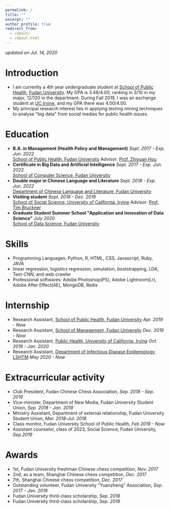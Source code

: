 ```yaml
---
permalink: /
title: ""
excerpt: ""
author_profile: true
redirect_from: 
  - /about/
  - /about.html
---
```

 *updated on Jul. 14, 2020*

# Introduction
* I am currently a 4th year undergraduate student at [School of Public Health](https://www.fudan.edu.cn/en/2019/0514/c295a96683/page.htm), [Fudan University](https://www.fudan.edu.cn/en/main.psp). My GPA is 3.48/4.00, ranking in 3/10 in my major, 12/120 in the department. During Fall 2019, I was an exchange student at [UC Irvine](https://uci.edu/), and my GPA there was 4.00/4.00.
* My principal research interest lies in applying texting mining techniques to analyse "big data" from social medias for public health issues.

# Education
* **B.A. in Management (Health Policy and Management)** *Sept. 2017 - Exp. Jun. 2022* <br>
[School of Public Health, Fudan University](http://sph.fudan.edu.cn/) Advisor: [Prof. Zhiyuan Hou](http://sph.fudan.edu.cn/t/150)<br>
* **Certificate in Big Data and Artificial Intelligence** *Sept. 2017 - Exp. Jun. 2022* <br>
[School of Computer Science, Fudan University](http://www.cs.fudan.edu.cn/)
* **Double major in Chinese Language and Literature** *Sept. 2018 - Exp. Jun. 2022* <br>
[Department of Chinese Language and Literature, Fudan University](http://chinese.fudan.edu.cn/_t1959/main.psp)<br>
* **Visiting student** *Sept. 2019 - Dec. 2019 <br>*
[School of Social Science, University of California, Irvine](https://www.socsci.uci.edu/)
Advisor: [Prof. Tim Bruckner](https://faculty.sites.uci.edu/bruckner/)
* **Graduate Student Summer School "Application and innovation of Data Science"** *July 2020* <br>
[School of Data Science, Fudan University](https://sds.fudan.edu.cn/) 

# Skills
* Programming Languages: Python, R, HTML, CSS, Javascript, Ruby, JAVA <br>
* linear regression, logistics regression, simulation, bootstrapping, LDA, Text-CNN, and web crawler <br>
* Professional softwares: Adobe Photoshop(PS), Adobe Lightroom(Lr), Adobe After Effect(AE), MongoDB, Redis <br>

# Internship
* Research Assistant, [School of Public Health, Fudan University](http://sph.fudan.edu.cn/) *Apr. 2019 - Now* <br>
* Research Assistant, [School of Management, Fudan University](https://www.fdsm.fudan.edu.cn/en/) *Dec. 2019 - Now* <br>
* Research Assistant, [Public Health, University of California, Irvine](http://publichealth.uci.edu/ph/_home/) *Oct. 2019 - Jan. 2020* <br>
* Research Assistant, [Department of Infectious Disease Epidemiology, LSHTM](https://www.lshtm.ac.uk/research/faculties/eph/ide) *May 2020 - Now* <br>

# Extracurricular activity
* Club President, Fudan Chinese Chess Association, *Sep. 2018 - Sep. 2019*
* Vice-minister, Department of New Media, Fudan University Student Union, *Sep. 2018 - Jan. 2019*
* Ministry Assistant, Department of external relationship, Fudan University Student Union, *Mar. 2018-Jul. 2018*
* Class monitor, Fudan University School of Public Health, *Feb 2019 - Now*
* Assistant counselor, class of 2023, Social Science, Fudan University, *Sep.2019*

# Awards
* 1st, Fudan University freshman Chinese chess competition, *Nov. 2017*
* 2nd, as a team, Shanghai Chinese chess competition, *Dec. 2017*
* 7th, Shanghai Chinese chess competition, *Dec. 2017*
* Outstanding volunteer, Fudan University "Yuanzheng" Association, *Sep. 2017 - Jan. 2018*
* Fudan University third-class scholarship, *Sep. 2018*
* Fudan University third-class scholarship, *Sep. 2019*

